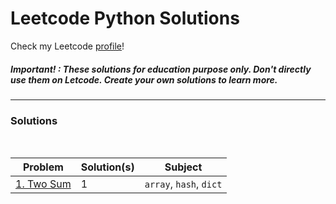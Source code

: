 # Leetcode Python Solutions

Check my Leetcode [profile](https://leetcode.com/u/hevalhazal/)!

##### Important! : These solutions for education purpose only. Don't directly use them on Letcode. Create your own solutions to learn more.

---


### Solutions

<br>

| Problem                              | Solution(s) | Subject                 |
|--------------------------------------|-------------|-------------------------|
| [1. Two Sum](solutions/1_two_sum.md) | 1           | `array`, `hash`, `dict` | 